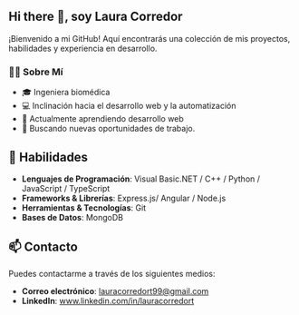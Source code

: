## Hi there 👋, soy Laura Corredor

¡Bienvenido a mi GitHub! Aquí encontrarás una colección de mis proyectos, habilidades y experiencia en desarrollo.

### 🧑‍💻 Sobre Mí

- 🎓 Ingeniera biomédica
- 💻 Inclinación hacia el desarrollo web y la automatización
- 🫡 Actualmente aprendiendo desarrollo web
- 💼 Buscando nuevas oportunidades de trabajo. 

## 🚀 Habilidades

- **Lenguajes de Programación**: Visual Basic.NET / C++ / Python / JavaScript / TypeScript
- **Frameworks & Librerías**: Express.js/ Angular / Node.js
- **Herramientas & Tecnologías**: Git
- **Bases de Datos**: MongoDB

## 📫 Contacto 

Puedes contactarme a través de los siguientes medios:
- **Correo electrónico**: lauracorredort99@gmail.com
- **LinkedIn**: www.linkedin.com/in/lauracorredort

<!--
**Lauraaact/Lauraaact** is a ✨ _special_ ✨ repository because its `README.md` (this file) appears on your GitHub profile.

Here are some ideas to get you started:

- 🔭 I’m currently working on ...
- 🌱 I’m currently learning ...
- 👯 I’m looking to collaborate on ...
- 🤔 I’m looking for help with ...
- 💬 Ask me about ...
- 📫 How to reach me: ...
- 😄 Pronouns: ...
- ⚡ Fun fact: ...
-->
